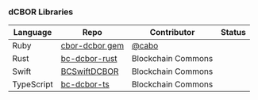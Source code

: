 ### dCBOR Libraries

| Language | Repo | Contributor | Status |
|----------|------|-------------|--------|
| Ruby | [cbor-dcbor gem](https://github.com/cabo/cbor-dcbor) | [@cabo](https://github.com/cabo) |
| Rust | [bc-dcbor-rust](https://github.com/BlockchainCommons/bc-dcbor-rust) | Blockchain Commons | |
| Swift | [BCSwiftDCBOR](https://github.com/BlockchainCommons/BCSwiftDCBOR) | Blockchain Commons | |
| TypeScript | [bc-dcbor-ts](https://github.com/BlockchainCommons/bc-dcbor-ts) | Blockchain Commons | |
